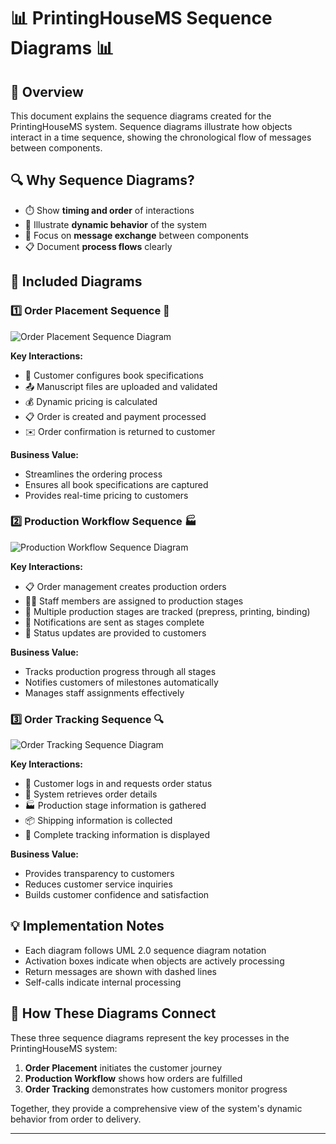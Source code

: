 # 📊 PrintingHouseMS Sequence Diagrams 📊

## 🌟 Overview

This document explains the sequence diagrams created for the PrintingHouseMS system. Sequence diagrams illustrate how objects interact in a time sequence, showing the chronological flow of messages between components.

## 🔍 Why Sequence Diagrams?

- ⏱️ Show **timing and order** of interactions
- 🔄 Illustrate **dynamic behavior** of the system
- 🧩 Focus on **message exchange** between components
- 📋 Document **process flows** clearly

## 📑 Included Diagrams

### 1️⃣ Order Placement Sequence 📝

![Order Placement Sequence Diagram](../Diagrams/OrderPlacementSequence.svg)

**Key Interactions:**
- 👤 Customer configures book specifications
- 📤 Manuscript files are uploaded and validated
- 💰 Dynamic pricing is calculated
- 📋 Order is created and payment processed
- ✉️ Order confirmation is returned to customer

**Business Value:**
- Streamlines the ordering process
- Ensures all book specifications are captured
- Provides real-time pricing to customers

### 2️⃣ Production Workflow Sequence 🏭

![Production Workflow Sequence Diagram](../Diagrams/ProductionWorkflowSequence.svg)

**Key Interactions:**
- 📋 Order management creates production orders
- 👨‍🔧 Staff members are assigned to production stages
- 🔄 Multiple production stages are tracked (prepress, printing, binding)
- 🔔 Notifications are sent as stages complete
- 📱 Status updates are provided to customers

**Business Value:**
- Tracks production progress through all stages
- Notifies customers of milestones automatically
- Manages staff assignments effectively

### 3️⃣ Order Tracking Sequence 🔍

![Order Tracking Sequence Diagram](../Diagrams/OrderTrackingSequence.svg)

**Key Interactions:**
- 👤 Customer logs in and requests order status
- 🔎 System retrieves order details
- 🏭 Production stage information is gathered
- 📦 Shipping information is collected
- 📱 Complete tracking information is displayed

**Business Value:**
- Provides transparency to customers
- Reduces customer service inquiries
- Builds customer confidence and satisfaction

## 💡 Implementation Notes

- Each diagram follows UML 2.0 sequence diagram notation
- Activation boxes indicate when objects are actively processing
- Return messages are shown with dashed lines
- Self-calls indicate internal processing

## 🔄 How These Diagrams Connect

These three sequence diagrams represent the key processes in the PrintingHouseMS system:

1. **Order Placement** initiates the customer journey
2. **Production Workflow** shows how orders are fulfilled
3. **Order Tracking** demonstrates how customers monitor progress

Together, they provide a comprehensive view of the system's dynamic behavior from order to delivery.

---

